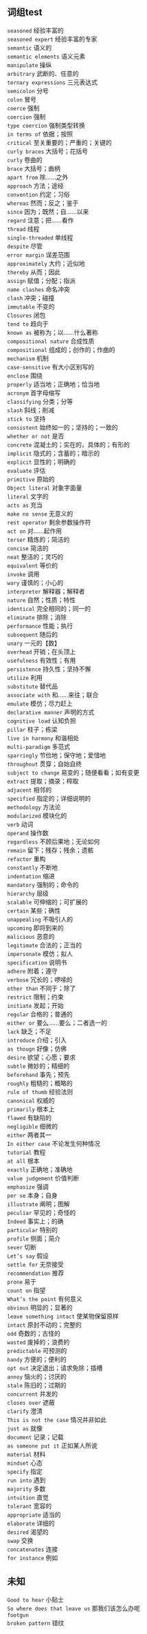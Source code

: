 ## 词组test

`seasoned` 经验丰富的      
`seasoned expert` 经验丰富的专家    
`semantic` 语义的  
`semantic elements` 语义元素    
`manipulate` 操纵    
`arbitrary` 武断的、任意的  
`ternary expressions` 三元表达式    
`semicolon` 分号  
`colon`  冒号  
`coerce` 强制       
`coercion` 强制      
`type coercion` 强制类型转换   
`in terms of` 依据；按照      
`critical` 至关重要的；严重的；关键的  
`curly braces` 大括号；花括号  
`curly` 卷曲的  
`brace` 大括号；曲柄  
`apart from` 除……之外  
`approach` 方法；途经      
`convention` 约定；习俗  
`whereas` 然而；反之；鉴于  
`since` 因为；既然；自……以来  
`regard` 注意；把……看作  
`thread` 线程  
`single-threaded` 单线程  
`despite` 尽管    
`error margin` 误差范围    
`approximately` 大约；近似地      
`thereby` 从而；因此    
`assign` 赋值；分配；指派  
`name clashes` 命名冲突  
`clash` 冲突；碰撞  
`immutable` 不变的    
`Closures` 闭包     
`tend to` 趋向于  
`known as` 被称为；以……什么著称  
`compositional nature` 合成性质  
`compositional`  组成的；创作的；作曲的   
`mechanism` 机制  
`case-sensitive` 有大小区别写的  
`enclose` 围绕  
`properly` 适当地；正确地；恰当地  
`acronym` 首字母缩写  
`classifying` 分类；分等  
`slash` 斜线；削减    
`stick to` 坚持  
`consistent` 始终如一的；坚持的；一致的      
`whether or not` 是否  
`concrete` 混凝土的；实在的，具体的；有形的  
`implicit` 隐式的；含蓄的；暗示的  
`explicit` 显性的；明确的    
`evaluate` 评估  
`primitive` 原始的    
`Object literal` 对象字面量  
`literal` 文字的  
`acts as` 充当    
`make no sense` 无意义的  
`rest operator` 剩余参数操作符   
`act on` 对……起作用  
`terser` 精炼的；简洁的  
`concise` 简洁的    
`neat` 整洁的；灵巧的  
`equivalent` 等价的  
`invoke` 调用  
`wary` 谨慎的；小心的  
`interpreter` 解释器；解释者  
`nature` 自然；性质；特性  
`identical` 完全相同的；同一的  
`eliminate` 排除；消除  
`performance` 性能；执行  
`subsequent` 随后的  
`unary` 一元的【数】  
`overhead` 开销；在头顶上  
`usefulness` 有效性；有用   
`persistence` 持久性；坚持不懈  
`utilize` 利用  
`substitute` 替代品  
`associate with` 和……来往；联合  
`emulate` 模仿；尽力赶上  
`declarative manner` 声明的方式  
`cognitive load` 认知负担   
`pillar` 柱子；栋梁  
`live in harmony` 和谐相处  
`multi-paradigm` 多范式   
`sparringly` 节俭地；保守地；爱惜地    
`throughout` 贯穿；自始自终  
`subject to change` 易变的；随便看看；如有变更  
`extract` 提取；摘录；榨取    
`adjacent` 相邻的    
`specified` 指定的；详细说明的    
`methodology` 方法论    
`modularized` 模块化的  
`verb` 动词    
`operand` 操作数  
`regardless` 不顾后果地；无论如何  
`remain` 留下；残存；残余；遗骸   
`refactor` 重构  
`constantly` 不断地  
`indentation` 缩进  
`mandatory` 强制的；命令的    
`hierarchy` 层级    
`scalable` 可伸缩的；可扩展的    
`certain` 某些；确性    
`unappealing` 不吸引人的    
`upcoming` 即将到来的  
`malicious` 恶意的   
`legitimate` 合法的；正当的  
`impersonate` 模仿；拟人    
`specification` 说明书   
`adhere` 附着；遵守    
`verbose` 冗长的；啰嗦的    
`other than` 不同于；除了    
`restrict` 限制；约束  
`initiate` 发起；开始    
`regular` 合格的；普通的    
`either or` 要么……要么；二者选一的    
`lack` 缺乏；不足     
`introduce` 介绍；引入   
`as thougn` 好像；仿佛   
`desire` 欲望；心愿；要求    
`subtle` 微妙的；精细的    
`beforehand` 事先；预先    
`roughly` 粗糙的；概略的    
`rule of thumb` 经验法则  
`canonical` 权威的    
`primarily` 根本上      
`flawed` 有缺陷的   
`negligible` 细微的     
`either` 两者其一   
`In either case`  不论发生何种情况    
`tutorial`  教程  
`at all`  根本  
`exactly`  正确地；准确地    
`value judgement` 价值判断    
`emphasize`  强调  
`per se`  本身；自身          
`illustrate`  阐明；图解  
`peculiar`  罕见的；奇怪的  
`Indeed`   事实上；的确    
`particular`  特别的  
`profile`  侧面；简介   
`sever`  切断    
`Let’s say`  假设    
`settle for`  无奈接受     
`recommendation`  推荐  
`prone`  易于   
`count on`  指望    
`What’s the point`  有何意义      
`obvious`   明显的；显著的      
`leave something intact`   使某物保留原样      
`intact` 原封不动的；完整的  
`odd`  奇数的；古怪的    
`wasted`  废掉的；浪费的    
`predictable` 可预测的     
`handy`  方便的；便利的  
`opt out`  决定退出；请求免除；插槽    
`annoy`  恼火的；讨厌的    
`stale`  陈旧的；过期的       
`concurrent`  并发的    
`closes over`  遮蔽  
`clarify`  澄清  
`This is not the case`  情况并非如此     
`just as`    就像  
`document`   记录；记载     
`as someone put it`  正如某人所说         
`material`   材料  
`mindset`    心态   
`specify`   指定       
`run into`   遇到    
`majority`  多数      
`intuition`  直觉     
`tolerant` 宽容的    
`appropriate` 适当的  
`elaborate` 详细的  
`desired` 渴望的  
`swap` 交换  
`concatenates` 连接    
`for instance` 例如  









































## 未知

`Good to hear` 小贴士    
`So where does that leave us` 那我们该怎么办呢    
`footgun`    
`broken pattern` 错纹  

